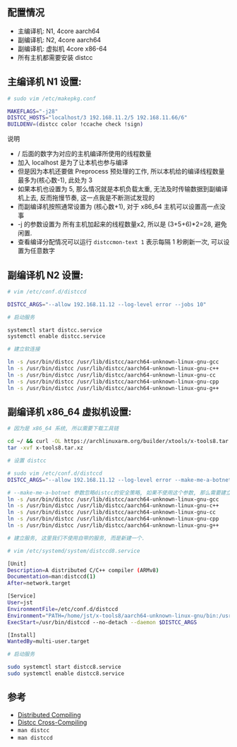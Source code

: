 ## 配置情况
- 主编译机: N1, 4core aarch64
- 副编译机: N2, 4core aarch64
- 副编译机: 虚拟机 4core x86-64
- 所有主机都需要安装 distcc

## 主编译机 N1 设置:

```bash
# sudo vim /etc/makepkg.conf

MAKEFLAGS="-j28"
DISTCC_HOSTS="localhost/3 192.168.11.2/5 192.168.11.66/6"
BUILDENV=(distcc color !ccache check !sign)
```
说明
- / 后面的数字为对应的主机编译所使用的线程数量
- 加入 localhost 是为了让本机也参与编译 
- 但是因为本机还要做 Preprocess 预处理的工作, 所以本机给的编译线程数量最多为(核心数-1), 此处为 3
- 如果本机也设置为 5, 那么情况就是本机负载太重, 无法及时传输数据到副编译机上去, 反而拖慢节奏, 这一点我是不断测试发现的
- 而副编译机按照通常设置为 (核心数+1), 对于 x86_64 主机可以设置高一点没事
- -j 的参数设置为 所有主机加起来的线程数量x2, 所以是 (3+5+6)*2=28, 避免闲置.
- 查看编译分配情况可以运行 `distccmon-text 1` 表示每隔 1 秒刷新一次, 可以设置为任意数字

## 副编译机 N2 设置:

```bash
# vim /etc/conf.d/distccd

DISTCC_ARGS="--allow 192.168.11.12 --log-level error --jobs 10"
```
```bash
# 启动服务

systemctl start distcc.service
systemctl enable distcc.service
```
```bash
# 建立软连接

ln -s /usr/bin/distcc /usr/lib/distcc/aarch64-unknown-linux-gnu-gcc
ln -s /usr/bin/distcc /usr/lib/distcc/aarch64-unknown-linux-gnu-c++
ln -s /usr/bin/distcc /usr/lib/distcc/aarch64-unknown-linux-gnu-cc
ln -s /usr/bin/distcc /usr/lib/distcc/aarch64-unknown-linux-gnu-cpp
ln -s /usr/bin/distcc /usr/lib/distcc/aarch64-unknown-linux-gnu-g++
```

## 副编译机 x86_64 虚拟机设置:

```bash
# 因为是 x86_64 系统, 所以需要下载工具链

cd ~/ && curl -OL https://archlinuxarm.org/builder/xtools/x-tools8.tar.xz
tar -xvf x-tools8.tar.xz
```
```bash
# 设置 distcc

# sudo vim /etc/conf.d/distccd
DISTCC_ARGS="--allow 192.168.11.12 --log-level error --make-me-a-botnet --jobs 20"

# --make-me-a-botnet 参数忽略distcc的安全策略, 如果不使用这个参数, 那么需要建立软连接:
ln -s /usr/bin/distcc /usr/lib/distcc/aarch64-unknown-linux-gnu-gcc
ln -s /usr/bin/distcc /usr/lib/distcc/aarch64-unknown-linux-gnu-c++
ln -s /usr/bin/distcc /usr/lib/distcc/aarch64-unknown-linux-gnu-cc
ln -s /usr/bin/distcc /usr/lib/distcc/aarch64-unknown-linux-gnu-cpp
ln -s /usr/bin/distcc /usr/lib/distcc/aarch64-unknown-linux-gnu-g++

```
```bash
# 建立服务, 这里我们不使用自带的服务, 而是新建一个.

# vim /etc/systemd/system/distccd8.service

[Unit]
Description=A distributed C/C++ compiler (ARMv8)
Documentation=man:distccd(1)
After=network.target

[Service]
User=jst
EnvironmentFile=/etc/conf.d/distccd
Environment="PATH=/home/jst/x-tools8/aarch64-unknown-linux-gnu/bin:/usr/bin"
ExecStart=/usr/bin/distccd --no-detach --daemon $DISTCC_ARGS

[Install]
WantedBy=multi-user.target
```
```bash
# 启动服务

sudo systemctl start distcc8.service
sudo systemctl enable distcc8.service

```

## 参考

- [Distributed Compiling](https://archlinuxarm.org/wiki/Distributed_Compiling)
- [Distcc Cross-Compiling](https://archlinuxarm.org/wiki/Distcc_Cross-Compiling)
- `man distcc`
- `man distccd`




